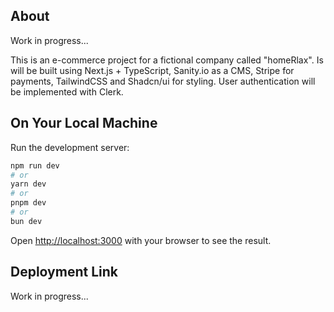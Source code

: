 ## About

Work in progress...

This is an e-commerce project for a fictional company called "homeRlax".
Is will be built using Next.js + TypeScript, Sanity.io as a CMS, Stripe for payments, TailwindCSS and Shadcn/ui for styling. User authentication will be implemented with Clerk.

## On Your Local Machine

Run the development server:

```bash
npm run dev
# or
yarn dev
# or
pnpm dev
# or
bun dev
```

Open [http://localhost:3000](http://localhost:3000) with your browser to see the result.

## Deployment Link

Work in progress...
